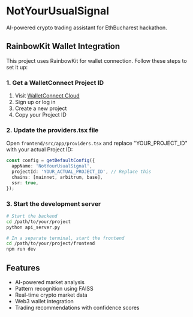 # NotYourUsualSignal

AI-powered crypto trading assistant for EthBucharest hackathon.

## RainbowKit Wallet Integration

This project uses RainbowKit for wallet connection. Follow these steps to set it up:

### 1. Get a WalletConnect Project ID

1. Visit [WalletConnect Cloud](https://cloud.walletconnect.com/)
2. Sign up or log in
3. Create a new project
4. Copy your Project ID

### 2. Update the providers.tsx file

Open `frontend/src/app/providers.tsx` and replace "YOUR_PROJECT_ID" with your actual Project ID:

```typescript
const config = getDefaultConfig({
  appName: 'NotYourUsualSignal',
  projectId: 'YOUR_ACTUAL_PROJECT_ID', // Replace this
  chains: [mainnet, arbitrum, base],
  ssr: true,
});
```

### 3. Start the development server

```bash
# Start the backend
cd /path/to/your/project
python api_server.py

# In a separate terminal, start the frontend
cd /path/to/your/project/frontend
npm run dev
```

## Features

- AI-powered market analysis
- Pattern recognition using FAISS
- Real-time crypto market data
- Web3 wallet integration
- Trading recommendations with confidence scores
